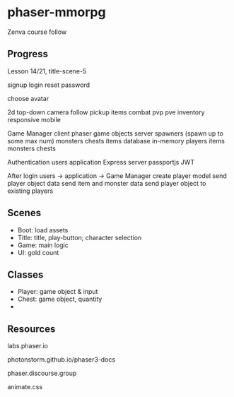 # phaser-mmorpg
Zenva course follow

## Progress

  Lesson 14/21, title-scene-5


signup
login
reset password

choose avatar

2d top-down
camera follow
pickup items
combat
  pvp
  pve
inventory
responsive
  mobile


Game Manager
client
  phaser
  game objects
server
  spawners (spawn up to some max num)
    monsters
    chests
    items
database
  in-memory
    players
    items
    monsters
    chests

Authentication
  users
  application
  Express server
    passportjs
      JWT


After login
  users -> application -> Game Manager
    create player model
      send player object data
      send item and monster data
      send player object to existing players

## Scenes
  - Boot: load assets
  - Title: title, play-button; character selection
  - Game: main logic
  - UI: gold count

## Classes
  - Player: game object & input
  - Chest: game object, quantity
  - 

## Resources

labs.phaser.io

photonstorm.github.io/phaser3-docs

phaser.discourse.group

animate.css